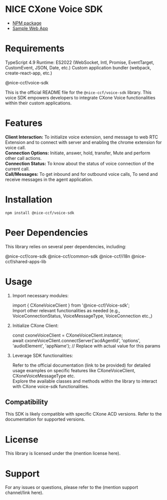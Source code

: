 # NICE CXone Voice SDK

*  [NPM package](https://www.npmjs.com/package/@nice-ccf/acd-sdk)
*  [Sample Web App](https://github.com/nice-cxone/webapp-acd-cxagent-sdk-consumer)

# Requirements
TypeScript 4.9
Runtime: ES2022 (WebSocket, Intl, Promise, EventTarget, CustomEvent, JSON, Date, etc.)
Custom application bundler (webpack, create-react-app, etc.)

@nice-ccf/voice-sdk

This is the official README file for the `@nice-ccf/voice-sdk` library. This voice SDK empowers developers to integrate CXone Voice functionalities within their custom applications.

# Features

<b>Client Interaction:</b> To initialize voice extension, send message to web RTC Extension and to connect with server and enabling the chrome extension for voice call.
<br/>
<b>Connection Options:</b> Initiate, answer, hold, transfer, Mute and perform other call actions.
<br/>
<b>Connection Status:</b> To know about the status of voice connection of the current call.
<br/>
<b>Call/Messages:</b> To get inbound and for outbound voice calls, To send and receive messages in the agent application.

# Installation

`npm install @nice-ccf/voice-sdk`

# Peer Dependencies
This library relies on several peer dependencies, including:

@nice-ccf/core-sdk
@nice-ccf/common-sdk
@nice-ccf/i18n
@nice-ccf/shared-apps-lib

# Usage

1. Import necessary modules:<br />

   import { CXoneVoiceClient } from '@nice-ccf/Voice-sdk';<br />
   Import other relevant functionalities as needed (e.g., VoiceConnectionStatus, VoiceMessageType, VoiceConnection etc.,)

2. Initialize CXone Client:<br />

   const cxoneVoiceClient = CXoneVoiceClient.instance;<br />
   await cxoneVoiceClient.connectServer('acdAgentId', 'options', 'audioElement', 'appName'); // Replace with actual value for this params

3. Leverage SDK functionalities:<br />

   Refer to the official documentation (link to be provided) for detailed usage examples on specific features like CXoneVoiceClient, CXoneVoiceMessageType etc. <br />
   Explore the available classes and methods within the library to interact with CXone voice-sdk functionalities.

## Compatibility

This SDK is likely compatible with specific CXone ACD versions. Refer to the documentation for supported versions.

# License

This library is licensed under the (mention license here).

# Support

For any issues or questions, please refer to the (mention support channel/link here).